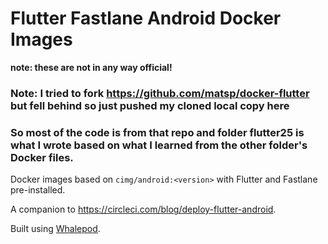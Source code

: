 Flutter Fastlane Android Docker Images
===

**note: these are not in any way official!**

### Note: I tried to fork https://github.com/matsp/docker-flutter but fell behind so just pushed my cloned local copy here
### So most of the code is from that repo and folder flutter25 is what I wrote based on what I learned from the other folder's Docker files.

Docker images based on `cimg/android:<version>` with Flutter and Fastlane pre-installed.

A companion to https://circleci.com/blog/deploy-flutter-android.

Built using [Whalepod](https://github.com/gmemstr/whalepod).
